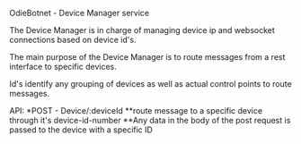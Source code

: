 OdieBotnet - Device Manager service

The Device Manager is in charge of managing device ip and websocket connections based on device id's. 

The main purpose of the Device Manager is to route messages from a rest interface to specific devices. 

Id's identify any grouping of devices as well as actual control points to route messages.

API:
*POST - Device/:deviceId
**route message to a specific device through it's device-id-number
**Any data in the body of the post request is passed to the device with a specific ID
